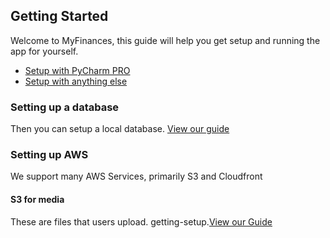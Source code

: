 ## Getting Started

Welcome to MyFinances, this guide will help you get setup and running the app for yourself.

- [Setup with PyCharm PRO](fork.)
- [Setup with anything else](other-environments.)

### Setting up a database

Then you can setup a local database. [View our guide](databases.)

### Setting up AWS

We support many AWS Services, primarily S3 and Cloudfront

#### S3 for media

These are files that users upload. getting-setup.[View our Guide]()